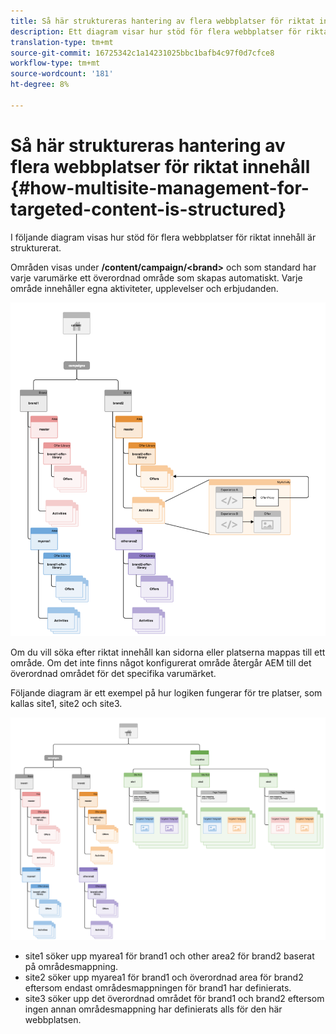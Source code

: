 ```yaml
---
title: Så här struktureras hantering av flera webbplatser för riktat innehåll
description: Ett diagram visar hur stöd för flera webbplatser för riktat innehåll är strukturerat
translation-type: tm+mt
source-git-commit: 16725342c1a14231025bbc1bafb4c97f0d7cfce8
workflow-type: tm+mt
source-wordcount: '181'
ht-degree: 8%

---
```



# Så här struktureras hantering av flera webbplatser för riktat innehåll {#how-multisite-management-for-targeted-content-is-structured}

I följande diagram visas hur stöd för flera webbplatser för riktat innehåll är strukturerat.

Områden visas under **/content/campaign/&lt;brand>** och som standard har varje varumärke ett överordnad område som skapas automatiskt. Varje område innehåller egna aktiviteter, upplevelser och erbjudanden.

![Struktur för flera webbplatser](/help/sites-cloud/authoring/assets/multisite-structure.png)

Om du vill söka efter riktat innehåll kan sidorna eller platserna mappas till ett område. Om det inte finns något konfigurerat område återgår AEM till det överordnad området för det specifika varumärket.

Följande diagram är ett exempel på hur logiken fungerar för tre platser, som kallas site1, site2 och site3.

![Struktur för flera webbplatser](/help/sites-cloud/authoring/assets/multisite-structure-2.png)

* site1 söker upp myarea1 för brand1 och other area2 för brand2 baserat på områdesmappning.
* site2 söker upp myarea1 för brand1 och överordnad area för brand2 eftersom endast områdesmappningen för brand1 har definierats.
* site3 söker upp det överordnad området för brand1 och brand2 eftersom ingen annan områdesmappning har definierats alls för den här webbplatsen.
